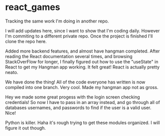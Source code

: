 # react_games

Tracking the same work I'm doing in another repo.

I will add updates here, since I want to show that I'm coding daily.
However I'm commiting to a different private repo.
Once the project is finished I'll clone the repo here.

Added more backend features, and almost have hangman completed.
After reading the React documentation several times, and browsing StackOverFlow for longer, I finally figured out how to use the "useState" in React to get my Hangman app working. It felt great! React is actually pretty neato.

We have done the thing! All of the code everyone has written is now compiled into one branch. Very cool.
Made my hangman app not as gross.

Hey we made some great progess with the login screen checking credentials! So now I have to pass in an array instead, and
go through all of databases usernames, and passwords to find if the user is a valid user. Nice!

Python is killer. Haha it's rough trying to get these modules organized. I will figure it out though.
